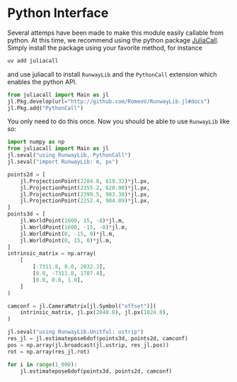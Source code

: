 # Python Interface
Several attemps have been made to make this module easily callable from python.
At this time, we recommend using the python package [JuliaCall](https://juliapy.github.io/PythonCall.jl/stable/juliacall/).
Simply install the package using your favorite method, for instance
```python
uv add juliacall
```
and use juliacall to install `RunwayLib` and the `PythonCall` extension which enables
the python API.
```python
from juliacall import Main as jl
jl.Pkg.develop(url="http://github.com/RomeoV/RunwayLib.jl#docs")
jl.Pkg.add("PythonCall")
```
You only need to do this once. Now you should be able to use `RunwayLib` like so:
```python
import numpy as np
from juliacall import Main as jl
jl.seval("using RunwayLib, PythonCall")
jl.seval("import RunwayLib: m, px")

points2d = [
    jl.ProjectionPoint(2284.8, 619.32)*jl.px,
    jl.ProjectionPoint(2355.2, 620.90)*jl.px,
    jl.ProjectionPoint(2399.5, 903.30)*jl.px,
    jl.ProjectionPoint(2252.4, 904.09)*jl.px,
]
points3d = [
    jl.WorldPoint(1600, 15, -8)*jl.m,
    jl.WorldPoint(1600, -15, -8)*jl.m,
    jl.WorldPoint(0, -15, 0)*jl.m,
    jl.WorldPoint(0, 15, 0)*jl.m,
]
intrinsic_matrix = np.array(
    [
        [-7311.8, 0.0, 2032.3],
        [0.0, -7311.8, 1707.4],
        [0.0, 0.0, 1.0],
    ]
)

camconf = jl.CameraMatrix[jl.Symbol("offset")](
    intrinsic_matrix, jl.px(2048.0), jl.px(1024.0),
)

jl.seval("using RunwayLib.Unitful: ustrip")
res_jl = jl.estimatepose6dof(points3d, points2d, camconf)
pos = np.array(jl.broadcast(jl.ustrip, res_jl.pos))
rot = np.array(res_jl.rot)

for i in range(1_000):
    jl.estimatepose6dof(points3d, points2d, camconf)
```
